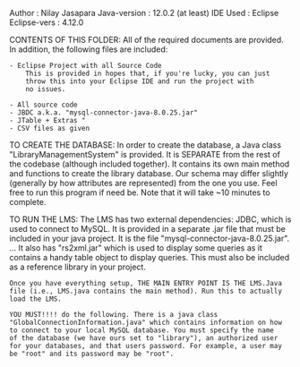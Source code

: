 Author       : Nilay Jasapara
Java-version : 12.0.2 (at least)
IDE Used     : Eclipse
Eclipse-vers : 4.12.0

CONTENTS OF THIS FOLDER:
	All of the required documents are provided. In addition, the following
	files are included:
	
	- Eclipse Project with all Source Code
		This is provided in hopes that, if you're lucky, you can just
		throw this into your Eclipse IDE and run the project with
		no issues.

	- All source code
	- JBDC a.k.a. "mysql-connector-java-8.0.25.jar"
	- JTable + Extras "
	- CSV files as given 

TO CREATE THE DATABASE:
	In order to create the database, a Java class "LibraryManagementSystem" 
	is provided. It is SEPARATE from the rest of the codebase (although
	included together). It contains its own main method and functions to
	create the library database. Our schema may differ slightly (generally by
	how attributes are represented) from the one you use. Feel free to run
	this program if need be. Note that it will take ~10 minutes to complete.
	


TO RUN THE LMS:
	The LMS has two external dependencies: JDBC, which is used to 
	connect to MySQL. It is provided in a separate .jar file that must
	be included in your java project. It is the file 
	"mysql-connector-java-8.0.25.jar". 
	...
	It also has "rs2xml.jar" which is used to display some queries as it
	contains a handy table object to display queries. This must also be
	included as a reference library in your project.

	Once you have everything setup, THE MAIN ENTRY POINT IS THE LMS.Java 
	file (i.e., LMS.java contains the main method). Run this to actually
	load the LMS.

	YOU MUST!!!! do the following. There is a java class 
	"GlobalConnectionInformation.java" which contains information on how
	to connect to your local MySQL database. You must specify the name
	of the database (we have ours set to "library"), an authorized user
	for your databases, and that users password. For example, a user may
	be "root" and its password may be "root". 
